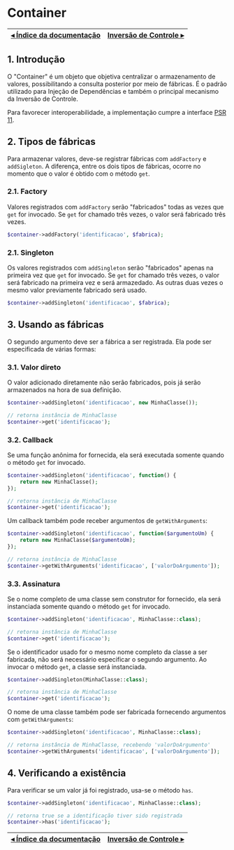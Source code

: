 # Container

[◂ Índice da documentação](indice.md) | [Inversão de Controle ▸](02-inversao-de-controle.md)
-- | --

## 1. Introdução

O "Container" é um objeto que objetiva centralizar o armazenamento de valores,
possibilitando a consulta posterior por meio de fábricas. É o padrão utilizado 
para Injeção de Dependências e também o principal mecanismo da Inversão de 
Controle. 

Para favorecer interoperabilidade, a implementação cumpre a interface 
[PSR 11](https://www.php-fig.org/psr/psr-11/).

## 2. Tipos de fábricas

Para armazenar valores, deve-se registrar fábricas com `addFactory` e `addSigleton`.
A diferença, entre os dois tipos de fábricas, ocorre no momento que o valor é 
obtido com o método `get`. 

### 2.1. Factory

Valores registrados com `addFactory` serão "fabricados" todas as vezes que `get` 
for invocado. Se `get` for chamado três vezes, o valor será fabricado três vezes.

```php
$container->addFactory('identificacao', $fabrica);
```

### 2.1. Singleton

Os valores registrados com `addSingleton` serão "fabricados" apenas na primeira 
vez que `get` for invocado. Se `get` for chamado três vezes, o valor será fabricado
na primeira vez e será armazedado. As outras duas vezes o mesmo valor previamente 
fabricado será usado.

```php
$container->addSingleton('identificacao', $fabrica);
```

## 3. Usando as fábricas

O segundo argumento deve ser a fábrica a ser registrada. Ela pode ser especificada 
de várias formas:

### 3.1. Valor direto

O valor adicionado diretamente não serão fabricados, pois já serão armazenados na 
hora de sua definição.

```php
$container->addSingleton('identificacao', new MinhaClasse());

// retorna instância de MinhaClasse
$container->get('identificacao'); 
```

### 3.2. Callback

Se uma função anônima for fornecida, ela será executada somente quando o método 
`get` for invocado.

```php
$container->addSingleton('identificacao', function() {
    return new MinhaClasse();
});

// retorna instância de MinhaClasse
$container->get('identificacao'); 
```

Um callback também pode receber argumentos de `getWithArguments`:

```php
$container->addSingleton('identificacao', function($argumentoUm) {
    return new MinhaClasse($argumentoUm);
});

// retorna instância de MinhaClasse
$container->getWithArguments('identificacao', ['valorDoArgumento']); 
```

### 3.3. Assinatura

Se o nome completo de uma classe sem construtor for fornecido, ela será 
instanciada somente quando o método `get` for invocado.

```php
$container->addSingleton('identificacao', MinhaClasse::class);

// retorna instância de MinhaClasse
$container->get('identificacao'); 
```

Se o identificador usado for o mesmo nome completo da classe a ser fabricada,
não será necessário especificar o segundo argumento. Ao invocar o método `get`, 
a classe será instanciada.

```php
$container->addSingleton(MinhaClasse::class);

// retorna instância de MinhaClasse
$container->get('identificacao'); 
```

O nome de uma classe também pode ser fabricada fornecendo argumentos com `getWithArguments`:

```php
$container->addSingleton('identificacao', MinhaClasse::class);

// retorna instância de MinhaClasse, recebendo 'valorDoArgumento'
$container->getWithArguments('identificacao', ['valorDoArgumento']); 
```

## 4. Verificando a existência

Para verificar se um valor já foi registrado, usa-se o método `has`.

```php
$container->addSingleton('identificacao', MinhaClasse::class);

// retorna true se a identificação tiver sido registrada
$container->has('identificacao'); 
```

[◂ Índice da documentação](indice.md) | [Inversão de Controle ▸](02-inversao-de-controle.md)
-- | --
